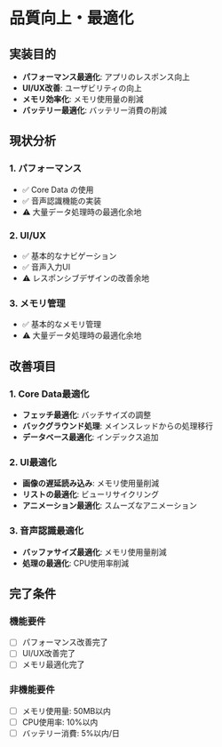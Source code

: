 # 品質向上・最適化

## 実装目的
- **パフォーマンス最適化**: アプリのレスポンス向上
- **UI/UX改善**: ユーザビリティの向上
- **メモリ効率化**: メモリ使用量の削減
- **バッテリー最適化**: バッテリー消費の削減

## 現状分析

### 1. パフォーマンス
- ✅ Core Data の使用
- ✅ 音声認識機能の実装
- ⚠️ 大量データ処理時の最適化余地

### 2. UI/UX
- ✅ 基本的なナビゲーション
- ✅ 音声入力UI
- ⚠️ レスポンシブデザインの改善余地

### 3. メモリ管理
- ✅ 基本的なメモリ管理
- ⚠️ 大量データ処理時の最適化余地

## 改善項目

### 1. Core Data最適化
- **フェッチ最適化**: バッチサイズの調整
- **バックグラウンド処理**: メインスレッドからの処理移行
- **データベース最適化**: インデックス追加

### 2. UI最適化
- **画像の遅延読み込み**: メモリ使用量削減
- **リストの最適化**: ビューリサイクリング
- **アニメーション最適化**: スムーズなアニメーション

### 3. 音声認識最適化
- **バッファサイズ最適化**: メモリ使用量削減
- **処理の最適化**: CPU使用率削減

## 完了条件

### 機能要件
- [ ] パフォーマンス改善完了
- [ ] UI/UX改善完了
- [ ] メモリ最適化完了

### 非機能要件
- [ ] メモリ使用量: 50MB以内
- [ ] CPU使用率: 10%以内
- [ ] バッテリー消費: 5%以内/日
